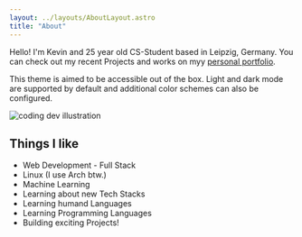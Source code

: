 ```yaml
---
layout: ../layouts/AboutLayout.astro
title: "About"
---
```


Hello! I'm Kevin and 25 year old CS-Student based in Leipzig, Germany. You can check out my recent Projects and works on myy [personal portfolio](https://satnaing.dev/blog).

This theme is aimed to be accessible out of the box. Light and dark mode are supported by
default and additional color schemes can also be configured.

<div>
  <img src="/assets/dev.svg" class="sm:w-1/2 mx-auto" alt="coding dev illustration">
</div>


## Things I like

- Web Development - Full Stack 
- Linux (I use Arch btw.)
- Machine Learning
- Learning about new Tech Stacks
- Learning humand Languages
- Learning Programming Languages
- Building exciting Projects!